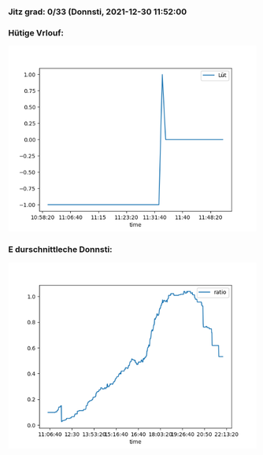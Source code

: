 ### Jitz grad: 0/33 (Donnsti, 2021-12-30 11:52:00

### Hütige Vrlouf:
![Graph](Today.png)

### E durschnittleche Donnsti:
![Graph](Donnsti.png)